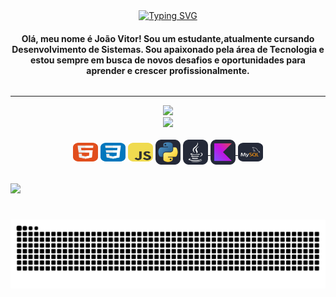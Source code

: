 <div align="center">
 <a href="https://git.io/typing-svg">
   <img src="https://readme-typing-svg.demolab.com?font=Righteuos&size=35&pause=1000&color=9F4BFFC5&center=true&vCenter=true&width=435&lines=Ol%C3%A1+Galera!+%F0%9F%91%8B;Me+Chamo+Jo%C3%A3o+Vitor!" alt="Typing SVG" /></a>
  </a>
</div>


<h4 align="center">Olá, meu nome é João Vitor! Sou um estudante,atualmente cursando Desenvolvimento de Sistemas. Sou apaixonado pela área de Tecnologia e estou sempre em busca de novos desafios e oportunidades para aprender e crescer profissionalmente.</h4>

<div style="display: flex; justify-content: center;" width="100%">
</div>

----

<div style="text-align: center;" align="center">
  <img height="190em" src="https://github-readme-stats.vercel.app/api?username=juaozinh1&theme=midnight-purple&show_icons=true">
  <br>
  <img height="160em" src="https://github-readme-stats.vercel.app/api/top-langs/?username=juaozinh1&theme=midnight-purple&layout=compact"/>
</div>

<div  align = center style="display: inline_block"><br>
  <a href="https://www.w3schools.com/html/default.asp" target="_blank" rel="noreferrer"> <img align="center" src="https://github.com/tandpfun/skill-icons/blob/main/icons/HTML.svg" alt="html5" width="40" height="30"/></a>    
   <a href="https://www.w3schools.com/css/" target="_blank" rel="noreferrer"> <img align="center" src="https://github.com/tandpfun/skill-icons/blob/main/icons/CSS.svg" alt="css3" width="40" height="30"/></a>
  <a href="https://www.w3schools.com/js/" target="_blank" rel="noreferrer"> <img align="center" src="https://github.com/tandpfun/skill-icons/blob/main/icons/JavaScript.svg" alt="javascript" width="40" height="30"/></a>
  <a href="https://www.python.org" target="_blank" rel="noreferrer"> <img align="center" src="https://github.com/tandpfun/skill-icons/blob/main/icons/Python-Dark.svg" alt="python" width="40" height="40"/></a>
  <a href="https://www.java.com/en/" target="_blank" rel="noreferrer"> <img align="center" src="https://github.com/tandpfun/skill-icons/blob/main/icons/Java-Dark.svg" alt="java" width="40" height="40"/</a>
  <a href="https://kotlinlang.org/" target="_blank" rel="noreferrer"> <img align="center" src="https://github.com/tandpfun/skill-icons/blob/main/icons/Kotlin-Dark.svg" alt="kotlin" width="40" height="40"/</a>
  <a href="https://www.mysql.com/" target="_blank" rel="noreferrer"> <img align="center" src="https://github.com/tandpfun/skill-icons/blob/main/icons/MySQL-Dark.svg" alt="mysql" width="40" height="30"/></a>
</div>

##

<div> 
  <a href="https://www.linkedin.com/in/jo%C3%A3o-vitor-henrique-campos-3a14b7310/" target="_blank"><img src="https://img.shields.io/badge/-LinkedIn-%230077B5?style=for-the-badge&logo=linkedin&logoColor=white" target="_blank">
                                                                                                                                                                                                                       
 </a>
</div>

#

<picture align="center">
  <source media="(prefers-color-scheme: dark)" srcset="https://raw.githubusercontent.com/juaozinh1/juaozinh1/output/github-contribution-grid-snake-dark.svg">
  <source media="(prefers-color-scheme: light)" srcset="https://raw.githubusercontent.com/juaozinh1/juaozinh1/output/github-contribution-grid-snake-dark.svg">
  <img align="center" alt="github contribution grid snake animation" src="https://raw.githubusercontent.com/juaozinh1/juaozinh1/output/github-contribution-grid-snake.svg">
</picture>



